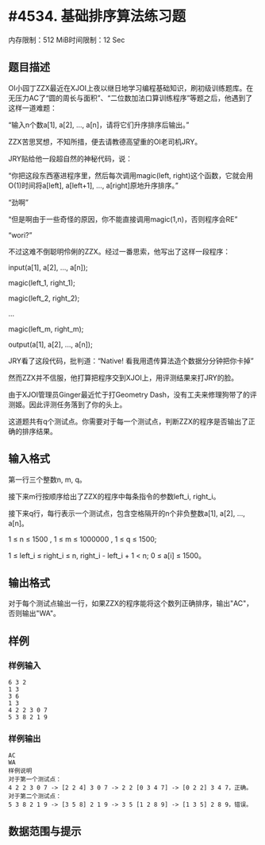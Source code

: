 # #4534. 基础排序算法练习题

内存限制：512 MiB时间限制：12 Sec

## 题目描述

OI小园丁ZZX最近在XJOI上夜以继日地学习编程基础知识，刷初级训练题库。在无压力AC了&ldquo;圆的周长与面积&rdquo;、&ldquo;二位数加法口算训练程序&rdquo;等题之后，他遇到了这样一道难题：

&ldquo;输入n个数a[1], a[2], ..., a[n]，请将它们升序排序后输出。&rdquo;

ZZX苦思冥想，不知所措，便去请教德高望重的OI老司机JRY。

JRY贴给他一段超自然的神秘代码，说：

&ldquo;你把这段东西塞进程序里，然后每次调用magic(left, right)这个函数，它就会用O(1)时间将a[left], a[left+1], ..., a[right]原地升序排序。&rdquo;

&ldquo;劲啊&rdquo;

&ldquo;但是啊由于一些奇怪的原因，你不能直接调用magic(1,n)，否则程序会RE&rdquo;

&ldquo;wori?&rdquo;

不过这难不倒聪明伶俐的ZZX。经过一番思索，他写出了这样一段程序：

input(a[1], a[2], ..., a[n]);

magic(left_1, right_1);

magic(left_2, right_2);

...

magic(left_m, right_m);

output(a[1], a[2], ..., a[n]);

JRY看了这段代码，批判道：&ldquo;Native! 看我用遗传算法造个数据分分钟把你卡掉&rdquo;

然而ZZX并不信服，他打算把程序交到XJOI上，用评测结果来打JRY的脸。

由于XJOI管理员Ginger最近忙于打Geometry Dash，没有工夫来修理狗带了的评测姬。因此评测任务落到了你的头上。

这道题共有q个测试点。你需要对于每一个测试点，判断ZZX的程序是否输出了正确的排序结果。

## 输入格式

第一行三个整数n, m, q。

接下来m行按顺序给出了ZZX的程序中每条指令的参数left_i, right_i。

接下来q行，每行表示一个测试点，包含空格隔开的n个非负整数a[1], a[2], ..., a[n]。

1 &le; n &le; 1500 , 1 &le; m &le; 1000000 , 1 &le; q &le; 1500; 

1 &le; left_i &le; right_i &le; n, right_i - left_i + 1 < n; 0 &le; a[i] &le; 1500。

## 输出格式

对于每个测试点输出一行，如果ZZX的程序能将这个数列正确排序，输出"AC"，否则输出"WA"。

## 样例

### 样例输入

    
    6 3 2
    1 3
    3 6
    1 3
    4 2 2 3 0 7
    5 3 8 2 1 9
    

### 样例输出

    
    AC
    WA
    样例说明
    对于第一个测试点：
    4 2 2 3 0 7 -> [2 2 4] 3 0 7 -> 2 2 [0 3 4 7] -> [0 2 2] 3 4 7，正确。
    对于第二个测试点：
    5 3 8 2 1 9 -> [3 5 8] 2 1 9 -> 3 5 [1 2 8 9] -> [1 3 5] 2 8 9，错误。
    

## 数据范围与提示
